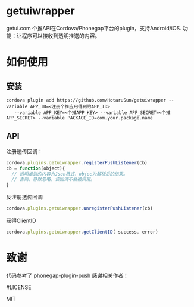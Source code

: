 # getuiwrapper

getui.com 个推API在Cordova/Phonegap平台的plugin，支持Android/iOS. 功能：让程序可以接收到透明推送的内容。

# 如何使用

## 安装

```shell
cordova plugin add https://github.com/HotaruSun/getuiwrapper --variable APP_ID=<注册个推应用得到的APP_ID> 
   --variable APP_KEY=<个推APP_KEY> --variable APP_SECRET=<个推APP_SECRET> --variable PACKAGE_ID=com.your.package.name
```
## API

注册透传回调：


```javascript
cordova.plugins.getuiwrapper.registerPushListener(cb)
cb = function(object){
  // 透明推送的内容为Json格式，objec为解析后的结果。
  // 否则，静默忽略，该回调不会被调用。
}
```

反注册透传回调

```javascript
cordova.plugins.getuiwrapper.unregisterPushListener(cb)
```

获得ClientID

```javascript
cordova.plugins.getuiwrapper.getClientID( success, error)
```
# 致谢

代码参考了 [phonegap-plugin-push](https://github.com/phonegap/phonegap-plugin-push/) 感谢相关作者！

#LICENSE

MIT

